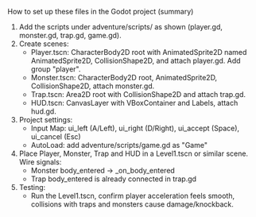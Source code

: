 How to set up these files in the Godot project (summary)

1) Add the scripts under adventure/scripts/ as shown (player.gd, monster.gd, trap.gd, game.gd).
2) Create scenes:
   - Player.tscn: CharacterBody2D root with AnimatedSprite2D named AnimatedSprite2D, CollisionShape2D, and attach player.gd. Add group "player".
   - Monster.tscn: CharacterBody2D root, AnimatedSprite2D, CollisionShape2D, attach monster.gd.
   - Trap.tscn: Area2D root with CollisionShape2D and attach trap.gd.
   - HUD.tscn: CanvasLayer with VBoxContainer and Labels, attach hud.gd.
3) Project settings:
   - Input Map: ui_left (A/Left), ui_right (D/Right), ui_accept (Space), ui_cancel (Esc)
   - AutoLoad: add adventure/scripts/game.gd as "Game"
4) Place Player, Monster, Trap and HUD in a Level1.tscn or similar scene. Wire signals:
   - Monster body_entered -> _on_body_entered
   - Trap body_entered is already connected in trap.gd
5) Testing:
   - Run the Level1.tscn, confirm player acceleration feels smooth, collisions with traps and monsters cause damage/knockback.
